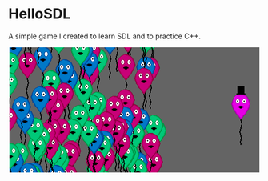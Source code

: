 # HelloSDL

A simple game I created to learn SDL and to practice C++.

<p align="center">
  <img src="https://github.com/Jack-0/HelloSDL/blob/master/res/HelloSDL.png">
</p>
